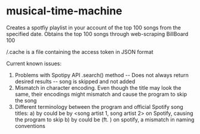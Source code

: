 # musical-time-machine

Creates a spotfiy playlist in your account of the top 100 songs from the specified date.
Obtains the top 100 songs through web-scraping BillBoard 100

/.cache is a file containing the access token in JSON format

Current known issues:
1) Problems with Spotipy API .search() method -- Does not always return desired results -- song is skipped and not added
2) Mismatch in character encoding. Even though the title may look the same, their encodings might mismatch and cause the program to skip the song
3) Different terminology between the program and official Spotify song titles:
   a) <song name> by <song artist> could be <song name> by <song artist 1, song artist 2> on Spotify, causing the program to skip
   b) <song name> by <song artist> could be <song name> (ft. <song arist>) on spotify, a mismatch in naming conventions
